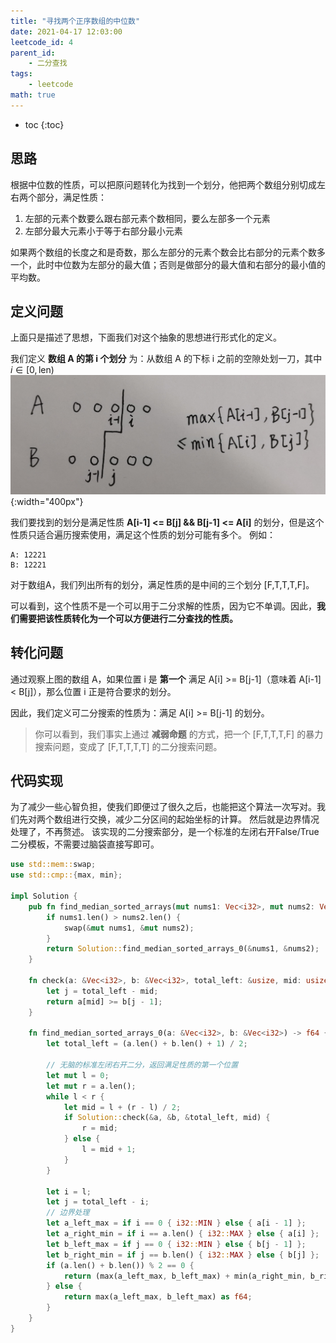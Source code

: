 ```yaml
---
title: "寻找两个正序数组的中位数"
date: 2021-04-17 12:03:00
leetcode_id: 4
parent_id:
    - 二分查找
tags:
    - leetcode
math: true
---
```


* toc
{:toc}

## 思路
根据中位数的性质，可以把原问题转化为找到一个划分，他把两个数组分别切成左右两个部分，满足性质：
1. 左部的元素个数要么跟右部元素个数相同，要么左部多一个元素
2. 左部分最大元素小于等于右部分最小元素

如果两个数组的长度之和是奇数，那么左部分的元素个数会比右部分的元素个数多一个，此时中位数为左部分的最大值；否则是做部分的最大值和右部分的最小值的平均数。

## 定义问题
上面只是描述了思想，下面我们对这个抽象的思想进行形式化的定义。

我们定义 **数组 A 的第 i 个划分** 为：从数组 A 的下标 i 之前的空隙处划一刀，其中 $i \in [0, \text{len})$
![](/img/leetcode-4.jpeg){:width="400px"}

我们要找到的划分是满足性质 **A[i-1] <= B[j] && B[j-1] <= A[i]** 的划分，但是这个性质只适合遍历搜索使用，满足这个性质的划分可能有多个。 例如：
```text
A: 12221
B: 12221
```
对于数组A，我们列出所有的划分，满足性质的是中间的三个划分 [F,T,T,T,F]。

可以看到，这个性质不是一个可以用于二分求解的性质，因为它不单调。因此，**我们需要把该性质转化为一个可以方便进行二分查找的性质。**

## 转化问题

通过观察上图的数组 A，如果位置 i 是 **第一个** 满足 A[i] >= B[j-1]（意味着 A[i-1] < B[j]），那么位置 i 正是符合要求的划分。

因此，我们定义可二分搜索的性质为：满足 A[i] >= B[j-1] 的划分。

>你可以看到，我们事实上通过 **减弱命题** 的方式，把一个 [F,T,T,T,F] 的暴力搜索问题，变成了 [F,T,T,T,T] 的二分搜索问题。

## 代码实现

为了减少一些心智负担，使我们即便过了很久之后，也能把这个算法一次写对。我们先对两个数组进行交换，减少二分区间的起始坐标的计算。 然后就是边界情况处理了，不再赘述。
该实现的二分搜索部分，是一个标准的左闭右开False/True二分模板，不需要过脑袋直接写即可。
```rust
use std::mem::swap;
use std::cmp::{max, min};

impl Solution {
    pub fn find_median_sorted_arrays(mut nums1: Vec<i32>, mut nums2: Vec<i32>) -> f64 {
        if nums1.len() > nums2.len() {
            swap(&mut nums1, &mut nums2);
        }
        return Solution::find_median_sorted_arrays_0(&nums1, &nums2);
    }
    
    fn check(a: &Vec<i32>, b: &Vec<i32>, total_left: &usize, mid: usize) -> bool {
        let j = total_left - mid;
        return a[mid] >= b[j - 1];
    }

    fn find_median_sorted_arrays_0(a: &Vec<i32>, b: &Vec<i32>) -> f64 {
        let total_left = (a.len() + b.len() + 1) / 2;
        
        // 无脑的标准左闭右开二分，返回满足性质的第一个位置
        let mut l = 0;
        let mut r = a.len();
        while l < r {
            let mid = l + (r - l) / 2;
            if Solution::check(&a, &b, &total_left, mid) {
                r = mid;
            } else {
                l = mid + 1;
            }
        }

        let i = l;
        let j = total_left - i;
        // 边界处理
        let a_left_max = if i == 0 { i32::MIN } else { a[i - 1] };
        let a_right_min = if i == a.len() { i32::MAX } else { a[i] };
        let b_left_max = if j == 0 { i32::MIN } else { b[j - 1] };
        let b_right_min = if j == b.len() { i32::MAX } else { b[j] };
        if (a.len() + b.len()) % 2 == 0 {
            return (max(a_left_max, b_left_max) + min(a_right_min, b_right_min)) as f64 / 2.0;
        } else {
            return max(a_left_max, b_left_max) as f64;
        }
    }
}
```